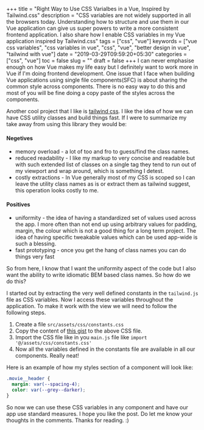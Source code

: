 +++
title = "Right Way to Use CSS Varialbes in a Vue, Inspired by Tailwind.css"
description = "CSS variables are not widely supported in all the browsers today. Understanding how to structure and use them in our Vue application can give us super powers to write a more consistent frontend application. I also share how I enable CSS variables in my Vue application inspired by Tailwind.css"
tags = ["css", "vue"]
keywords = ["vue css variables", "css variables in vue", "css", "vue", "better design in vue", "tailwind with vue"]
date = "2019-03-29T09:59:20+05:30"
categories = ["css", "vue"]
toc = false
slug = ""
draft = false
+++
I can never emphasise enough on how Vue makes my life easy but I definitely want to work more in Vue if I'm doing frontend development. One issue that I face when building Vue applications using single file components(SFC) is about sharing the common style across components. There is no easy way to do this and most of you will be fine doing a copy paste of the styles across the components.

Another cool project that I like is [tailwind css](http://tailwindcss.com/). I like the idea of how we can have CSS utility classes and build things fast. If I were to summarize my take away from using this library they would be:

#### Negetives

- memory overload - a lot of too and fro to guess/find the class names.
- reduced readability - I like my markup to very concise and readable but with such extended list of classes on a single tag they tend to run out of my viewport and wrap around, which is something I detest.
- costly extractions - In Vue generally most of my CSS is scoped so I can leave the utility class names as is or extract them as tailwind suggest, this operation looks costly to me.


#### Positives

- uniformity - the idea of having a standardized set of values used across the app. I more often than not end up using arbitrary values for padding, margin, the colour which is not a good thing for a long term project. The idea of having specific tweakable values which can be used app-wide is such a blessing.
- fast prototyping - once you get the hang of class names you can do things very fast


So from here, I know that I want the uniformity aspect of the code but I also want the ability to write idiomatic BEM based class names. So how do we do this?

I started out by extracting the very well defined constants in the `tailwind.js` file as CSS variables. Now I access these variables throughout the application. To make it work with the view we will need to follow the following steps.


1. Create a file `src/assets/css/constants.css`
2. Copy the content of [this gist](https://gist.github.com/ankitsinghaniyaz/382ac9a5cb8c6a97cc731ff5cf14c704) to the above CSS file.
3. Import the CSS file like in you `main.js` file like `import '@/assets/css/constants.css'`
4. Now all the variables defined in the constants file are available in all our components. Really neat!


Here is an example of how my styles section of a component will look like:


```css
.movie__header {
  margin: var(--spacing-4);
  color: var(--grey--darker);
}
```

So now we can use these CSS variables in any component and have our app use standard measures. I hope you like the post. Do let me know your thoughts in the comments. Thanks for reading. :)

